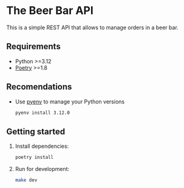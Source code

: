 # The Beer Bar API

This is a simple REST API that allows to manage orders in a beer bar.

## Requirements

- Python >=3.12
- [Poetry](https://python-poetry.org/docs/) >=1.8

## Recomendations

- Use [pyenv](https://github.com/pyenv/pyenv) to manage your Python versions

  ```bash
  pyenv install 3.12.0
  ```

## Getting started

1. Install dependencies:

   ```bash
   poetry install
   ```

2. Run for development:

   ```bash
   make dev
   ```

